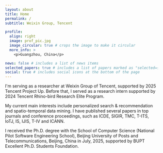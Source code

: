 ```yaml
---
layout: about
title: Home
permalink: /
subtitle: Weixin Group, Tencent

profile:
  align: right
  image: prof_pic.jpg
  image_circular: true # crops the image to make it circular
  more_info: >
    <p>Guangzhou, China</p>

news: false # includes a list of news items
selected_papers: true # includes a list of papers marked as "selected={true}"
social: true # includes social icons at the bottom of the page
---
```

I'm serving as a researcher at Weixin Group of Tencent, supported by 2025 Tencent Project Up. Before that, I served as a research intern supported by 2024 Tencent Rhino-bird Research Elite Program. 

My current main interests include personalized search & recommendation and spatio-temporal data mining. I have published several papers in top journals and conference proceedings, such as ICDE, SIGIR, TMC, T-ITS, IoTJ, IS, IJIS, T-IV and ICANN.

I received the Ph.D. degree with the School of Computer Science (National Pilot Software Engineering School), Beijing University of Posts and Telecommunications, Beijing, China in July, 2025, supported by BUPT Excellent Ph.D. Students Foundation. 
